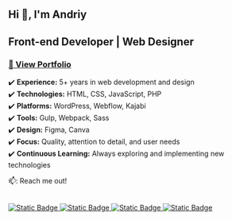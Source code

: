 ## Hi 👋, I'm Andriy

<h2>Front-end Developer | Web Designer</h2>
<h3>
<a href="https://ovcharov-portfolio.webflow.io/" target="_blank"><strong>👀 View Portfolio</strong></a></h3>

✔️ **Experience:** 5+ years in web development and design  
✔️ **Technologies:** HTML, CSS, JavaScript, PHP  
✔️ **Platforms:** WordPress, Webflow, Kajabi  
✔️ **Tools:** Gulp, Webpack, Sass  
✔️ **Design:** Figma, Canva  
✔️ **Focus:** Quality, attention to detail, and user needs  
✔️ **Continuous Learning:** Always exploring and implementing new technologies  


📫: Reach me out!<br><br>

<a href="https://www.facebook.com/OvcharovCoder" target="_blank">
 <img alt="Static Badge" src="https://img.shields.io/badge/facebook-blue?style=flat&logo=facebook&logoColor=white&labelColor=blue"> 
</a>
<a href="https://www.linkedin.com/in/andriy-ovcharov-101a24196" target="_blank">
 <img alt="Static Badge" src="https://img.shields.io/badge/LinkedIn-blue?style=flat&logo=inspire&logoColor=white&labelColor=blue">
</a>
<a href="https://t.me/OvcharovCoder" target="_blank">
<img alt="Static Badge" src="https://img.shields.io/badge/Telegram-blue?style=flat&logo=telegram&logoColor=white&labelColor=blue">
</a>
<a href="https://www.youtube.com/channel/UCHcvvPH7NpC8o-us1c-bVKQ" target="_blank">
<img alt="Static Badge" src="https://img.shields.io/badge/YouTube-red?style=flat&logo=youtube&logoColor=white&labelColor=red">
</a>




